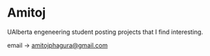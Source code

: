# Amitoj

UAlberta engeneering student posting projects that I find interesting. 

email -> amitojphagura@gmail.com
